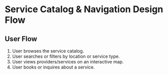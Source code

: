 # Service Catalog & Navigation Design Flow

## User Flow
1. User browses the service catalog.
2. User searches or filters by location or service type.
3. User views providers/services on an interactive map.
4. User books or inquires about a service.
